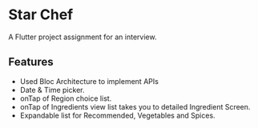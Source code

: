 # Star Chef

A Flutter project assignment for an interview.

## Features

- Used Bloc Architecture to implement APIs
- Date & Time picker.
- onTap of Region choice list.
- onTap of Ingredients view list takes you to detailed Ingredient Screen.
- Expandable list for Recommended, Vegetables and Spices.